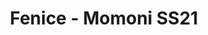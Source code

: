 ---
layout: archive_film
permalink: ua/archive/2021/short/fenice-momoni-ss2021

title: Fenice - Momoni SS21
director: Giulia Achenza
country: Італія
description: Fenice - Momoni SS21 - це ода циклічності та регенеративній природі життя. У фільми через танець розкривається світ символізму. Це серія чуттєвих, легких рухів та жестів.
category: short
image_folder: images/films/archive/2021/short/fenice-momoni-ss2021
is_winner: false
submission_year: 2021
lang: ua
---